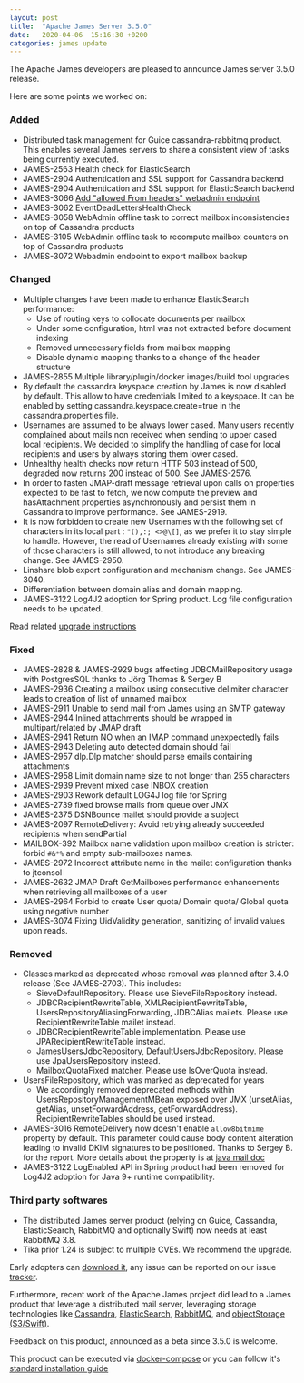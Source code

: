 ```yaml
---
layout: post
title:  "Apache James Server 3.5.0"
date:   2020-04-06  15:16:30 +0200
categories: james update
---
```


The Apache James developers are pleased to announce James server 3.5.0 release.

Here are some points we worked on:

### Added
- Distributed task management for Guice cassandra-rabbitmq product. This enables several James servers to share a consistent view
of tasks being currently executed.
- JAMES-2563 Health check for ElasticSearch
- JAMES-2904 Authentication and SSL support for Cassandra backend
- JAMES-2904 Authentication and SSL support for ElasticSearch backend
- JAMES-3066 [Add "allowed From headers" webadmin endpoint](https://github.com/apache/james-project/blob/master/src/site/markdown/server/manage-webadmin.md#retrieving-the-list-of-allowed-from-headers-for-a-given-user)
- JAMES-3062 EventDeadLettersHealthCheck
- JAMES-3058 WebAdmin offline task to correct mailbox inconsistencies on top of Cassandra products
- JAMES-3105 WebAdmin offline task to recompute mailbox counters on top of Cassandra products
- JAMES-3072 Webadmin endpoint to export mailbox backup

### Changed
- Multiple changes have been made to enhance ElasticSearch performance:
  - Use of routing keys to collocate documents per mailbox
  - Under some configuration, html was not extracted before document indexing
  - Removed unnecessary fields from mailbox mapping
  - Disable dynamic mapping thanks to a change of the header structure 
- JAMES-2855 Multiple library/plugin/docker images/build tool upgrades
- By default the cassandra keyspace creation by James is now disabled by default. This allow to have credentials limited to a keyspace. It can be enabled by setting cassandra.keyspace.create=true in the cassandra.properties file.
- Usernames are assumed to be always lower cased. Many users recently complained about mails non received when sending to upper cased local recipients. We decided to simplify the handling of case for local recipients and users by always storing them lower cased.
- Unhealthy health checks now return HTTP 503 instead of 500, degraded now returns 200 instead of 500. See JAMES-2576.
- In order to fasten JMAP-draft message retrieval upon calls on properties expected to be fast to fetch, we now compute the preview and hasAttachment properties asynchronously and persist them in Cassandra to improve performance. See JAMES-2919.
- It is now forbidden to create new Usernames with the following set of characters in its local part : `"(),:; <>@\[]`, as we prefer it to stay simple to handle. However, the read of Usernames already existing with some of those characters is still allowed, to not introduce any breaking change. See JAMES-2950.
- Linshare blob export configuration and mechanism change. See JAMES-3040.
- Differentiation between domain alias and domain mapping.
- JAMES-3122 Log4J2 adoption for Spring product. Log file configuration needs to be updated.

Read related [upgrade instructions](https://github.com/apache/james-project/blob/master/upgrade-instructions.md#3.5.0-version)

### Fixed
- JAMES-2828 & JAMES-2929 bugs affecting JDBCMailRepository usage with PostgresSQL thanks to Jörg Thomas & Sergey B
- JAMES-2936 Creating a mailbox using consecutive delimiter character leads to creation of list of unnamed mailbox
- JAMES-2911 Unable to send mail from James using an SMTP gateway
- JAMES-2944 Inlined attachments should be wrapped in multipart/related by JMAP draft
- JAMES-2941 Return NO when an IMAP command unexpectedly fails
- JAMES-2943 Deleting auto detected domain should fail
- JAMES-2957 dlp.Dlp matcher should parse emails containing attachments
- JAMES-2958 Limit domain name size to not longer than 255 characters
- JAMES-2939 Prevent mixed case INBOX creation
- JAMES-2903 Rework default LOG4J log file for Spring
- JAMES-2739 fixed browse mails from queue over JMX
- JAMES-2375 DSNBounce mailet should provide a subject
- JAMES-2097 RemoteDelivery: Avoid retrying already succeeded recipients when sendPartial
- MAILBOX-392 Mailbox name validation upon mailbox creation is stricter: forbid `#&*%` and empty sub-mailboxes names.
- JAMES-2972 Incorrect attribute name in the mailet configuration thanks to jtconsol
- JAMES-2632 JMAP Draft GetMailboxes performance enhancements when retrieving all mailboxes of a user
- JAMES-2964 Forbid to create User quota/ Domain quota/ Global quota using negative number
- JAMES-3074 Fixing UidValidity generation, sanitizing of invalid values upon reads.

### Removed
- Classes marked as deprecated whose removal was planned after 3.4.0 release (See JAMES-2703). This includes:
  - SieveDefaultRepository. Please use SieveFileRepository instead.
  - JDBCRecipientRewriteTable, XMLRecipientRewriteTable, UsersRepositoryAliasingForwarding, JDBCAlias mailets. Please use RecipientRewriteTable mailet instead.
  - JDBCRecipientRewriteTable implementation. Please use JPARecipientRewriteTable instead.
  - JamesUsersJdbcRepository, DefaultUsersJdbcRepository. Please use JpaUsersRepository instead.
  - MailboxQuotaFixed matcher. Please use IsOverQuota instead.
- UsersFileRepository, which was marked as deprecated for years
  - We accordingly removed deprecated methods within UsersRepositoryManagementMBean exposed over JMX (unsetAlias, getAlias, unsetForwardAddress, getForwardAddress). RecipientRewriteTables should be used instead.
- JAMES-3016 RemoteDelivery now doesn't enable `allow8bitmime` property by default. 
This parameter could cause body content alteration leading to invalid DKIM signatures to be positioned. 
Thanks to Sergey B. for the report. 
More details about the property is at [java mail doc](https://javaee.github.io/javamail/docs/api/com/sun/mail/smtp/package-summary.html)
 - JAMES-3122 LogEnabled API in Spring product had been removed for Log4J2 adoption for Java 9+ runtime compatibility. 
 
### Third party softwares
 - The distributed James server product (relying on Guice, Cassandra, ElasticSearch, RabbitMQ and optionally Swift) now needs at least RabbitMQ 3.8.
 - Tika prior 1.24 is subject to multiple CVEs. We recommend the upgrade.

Early adopters can [download it][download], any issue can be reported on our issue [tracker][tracker].

Furthermore, recent work of the Apache James project did lead to a James product that leverage a distributed mail server,
leveraging storage technologies like [Cassandra], [ElasticSearch], [RabbitMQ], and [objectStorage (S3/Swift)].

Feedback on this product, announced as a beta since 3.5.0 is welcome.

This product can be executed via [docker-compose] or you can follow it's [standard installation guide]

[tracker]: https://issues.apache.org/jira/browse/JAMES
[download]: http://james.apache.org/download.cgi#Apache_James_Server
[Cassandra]: https://cassandra.apache.org/
[ElasticSearch]: https://www.elastic.co/elasticsearch/
[RabbitMQ]: https://www.rabbitmq.com/
[objectStorage (S3/Swift)]: https://wiki.openstack.org/wiki/Swift
[docker-compose]: https://github.com/apache/james-project/blob/master/dockerfiles/run/docker-compose.yml
[standard installation guide]: /server/install/guice-cassandra-rabbitmq-swift.html
